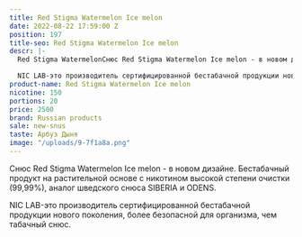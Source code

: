 ```yaml
---
title: Red Stigma Watermelon Ice melon
date: 2022-08-22 17:59:00 Z
position: 197
title-seo: Red Stigma Watermelon Ice melon
descr: |-
  Red Stigma WatermelonСнюс Red Stigma Watermelon Ice melon - в новом дизайне. Бестабачный продукт на растительной основе с никотином высокой степени очистки (99,99%), аналог шведского снюса SIBERIA и ODENS.

  NIC LAB-это производитель сертифицированной бестабачной продукции нового поколения, более безопасной для организма, чем табачный снюс. Ice melon
product-name: Red Stigma Watermelon Ice melon
nicotine: 150
portions: 20
price: 2500
brand: Russian products
sale: new-snus
taste: Арбуз Дыня
image: "/uploads/9-7f1a8a.png"
---
```


Снюс Red Stigma Watermelon Ice melon - в новом дизайне. Бестабачный продукт на растительной основе с никотином высокой степени очистки (99,99%), аналог шведского снюса SIBERIA и ODENS.

NIC LAB-это производитель сертифицированной бестабачной продукции нового поколения, более безопасной для организма, чем табачный снюс.